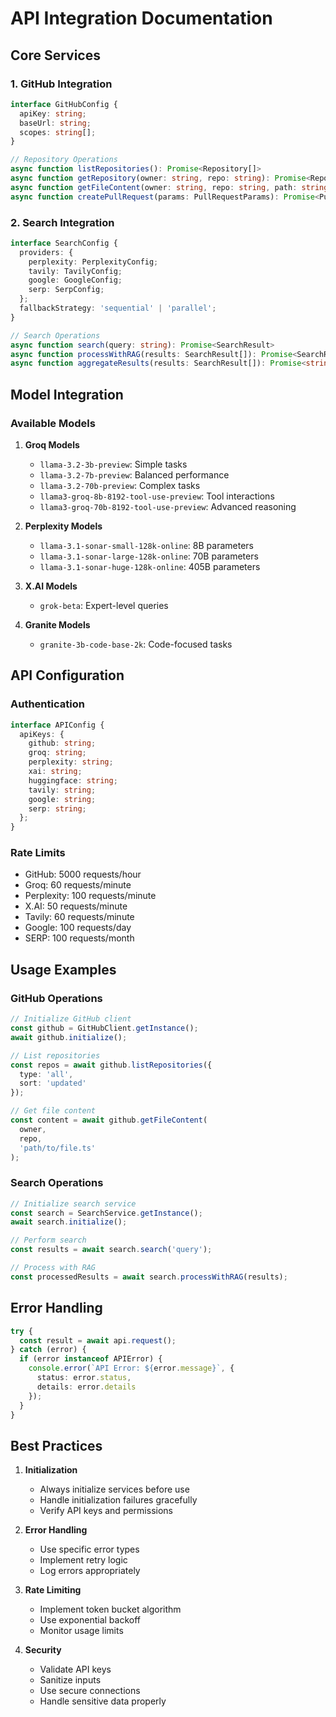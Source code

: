 # API Integration Documentation

## Core Services

### 1. GitHub Integration
```typescript
interface GitHubConfig {
  apiKey: string;
  baseUrl: string;
  scopes: string[];
}

// Repository Operations
async function listRepositories(): Promise<Repository[]>
async function getRepository(owner: string, repo: string): Promise<Repository>
async function getFileContent(owner: string, repo: string, path: string): Promise<string>
async function createPullRequest(params: PullRequestParams): Promise<PullRequest>
```

### 2. Search Integration
```typescript
interface SearchConfig {
  providers: {
    perplexity: PerplexityConfig;
    tavily: TavilyConfig;
    google: GoogleConfig;
    serp: SerpConfig;
  };
  fallbackStrategy: 'sequential' | 'parallel';
}

// Search Operations
async function search(query: string): Promise<SearchResult>
async function processWithRAG(results: SearchResult[]): Promise<SearchResult[]>
async function aggregateResults(results: SearchResult[]): Promise<string>
```

## Model Integration

### Available Models

1. **Groq Models**
   - `llama-3.2-3b-preview`: Simple tasks
   - `llama-3.2-7b-preview`: Balanced performance
   - `llama-3.2-70b-preview`: Complex tasks
   - `llama3-groq-8b-8192-tool-use-preview`: Tool interactions
   - `llama3-groq-70b-8192-tool-use-preview`: Advanced reasoning

2. **Perplexity Models**
   - `llama-3.1-sonar-small-128k-online`: 8B parameters
   - `llama-3.1-sonar-large-128k-online`: 70B parameters
   - `llama-3.1-sonar-huge-128k-online`: 405B parameters

3. **X.AI Models**
   - `grok-beta`: Expert-level queries

4. **Granite Models**
   - `granite-3b-code-base-2k`: Code-focused tasks

## API Configuration

### Authentication
```typescript
interface APIConfig {
  apiKeys: {
    github: string;
    groq: string;
    perplexity: string;
    xai: string;
    huggingface: string;
    tavily: string;
    google: string;
    serp: string;
  };
}
```

### Rate Limits
- GitHub: 5000 requests/hour
- Groq: 60 requests/minute
- Perplexity: 100 requests/minute
- X.AI: 50 requests/minute
- Tavily: 60 requests/minute
- Google: 100 requests/day
- SERP: 100 requests/month

## Usage Examples

### GitHub Operations
```typescript
// Initialize GitHub client
const github = GitHubClient.getInstance();
await github.initialize();

// List repositories
const repos = await github.listRepositories({
  type: 'all',
  sort: 'updated'
});

// Get file content
const content = await github.getFileContent(
  owner,
  repo,
  'path/to/file.ts'
);
```

### Search Operations
```typescript
// Initialize search service
const search = SearchService.getInstance();
await search.initialize();

// Perform search
const results = await search.search('query');

// Process with RAG
const processedResults = await search.processWithRAG(results);
```

## Error Handling

```typescript
try {
  const result = await api.request();
} catch (error) {
  if (error instanceof APIError) {
    console.error(`API Error: ${error.message}`, {
      status: error.status,
      details: error.details
    });
  }
}
```

## Best Practices

1. **Initialization**
   - Always initialize services before use
   - Handle initialization failures gracefully
   - Verify API keys and permissions

2. **Error Handling**
   - Use specific error types
   - Implement retry logic
   - Log errors appropriately

3. **Rate Limiting**
   - Implement token bucket algorithm
   - Use exponential backoff
   - Monitor usage limits

4. **Security**
   - Validate API keys
   - Sanitize inputs
   - Use secure connections
   - Handle sensitive data properly